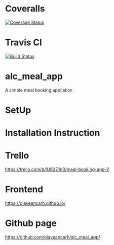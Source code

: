 # Coveralls
[![Coverage Status](https://coveralls.io/repos/github/olayeancarh/alc-meal-app/badge.svg?branch=master)](https://coveralls.io/github/olayeancarh/alc-meal-app?branch=master)

# Travis CI
[![Build Status](https://travis-ci.org/olayeancarh/alc_meal_app.svg?branch=master)](https://travis-ci.org/olayeancarh/alc_meal_app)

# alc_meal_app
A simple meal booking appliation

# SetUp


# Installation Instruction

# Trello
https://trello.com/b/lU63E1n3/meal-booking-app-2

# Frontend
https://olayeancarh.github.io/

# Github page
https://github.com/olayeancarh/alc_meal_app/





